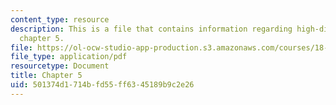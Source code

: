 ```yaml
---
content_type: resource
description: This is a file that contains information regarding high-dimensional statistics
  chapter 5.
file: https://ol-ocw-studio-app-production.s3.amazonaws.com/courses/18-s997-high-dimensional-statistics-spring-2015/501374d1714bfd55ff6345189b9c2e26_MIT18_S997S15_Chapter5.pdf
file_type: application/pdf
resourcetype: Document
title: Chapter 5
uid: 501374d1-714b-fd55-ff63-45189b9c2e26
---
```

